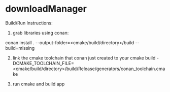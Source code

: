 # downloadManager

Build/Run Instructions:

1. grab libraries using conan:

conan install . --output-folder=<cmake/build/directory>/build --build=missing

2. link the cmake toolchain that conan just created to your cmake build
   -DCMAKE_TOOLCHAIN_FILE=<cmake/build/directory>/build/Release/generators/conan_toolchain.cmake

3. run cmake and build app
